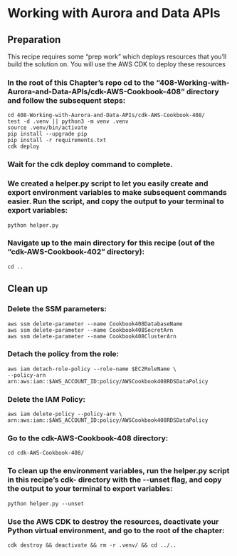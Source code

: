 # Working with Aurora and Data APIs
## Preparation
This recipe requires some “prep work” which deploys resources that you’ll build the solution on. You will use the AWS CDK to deploy these resources 

### In the root of this Chapter’s repo cd to the  “408-Working-with-Aurora-and-Data-APIs/cdk-AWS-Cookbook-408” directory and follow the subsequent steps:
```
cd 408-Working-with-Aurora-and-Data-APIs/cdk-AWS-Cookbook-408/
test -d .venv || python3 -m venv .venv
source .venv/bin/activate
pip install --upgrade pip
pip install -r requirements.txt
cdk deploy
```

### Wait for the cdk deploy command to complete. 

### We created a helper.py script to let you easily create and export environment variables to make subsequent commands easier. Run the script, and copy the output to your terminal to export variables:

`python helper.py`

### Navigate up to the main directory for this recipe (out of the “cdk-AWS-Cookbook-402” directory):

`cd ..`



## Clean up 
### Delete the SSM parameters:
```
aws ssm delete-parameter --name Cookbook408DatabaseName
aws ssm delete-parameter --name Cookbook408SecretArn
aws ssm delete-parameter --name Cookbook408ClusterArn
```

### Detach the policy from the role:
```
aws iam detach-role-policy --role-name $EC2RoleName \
--policy-arn arn:aws:iam::$AWS_ACCOUNT_ID:policy/AWSCookbook408RDSDataPolicy
```

### Delete the IAM Policy:
```
aws iam delete-policy --policy-arn \
arn:aws:iam::$AWS_ACCOUNT_ID:policy/AWSCookbook408RDSDataPolicy
```

### Go to the cdk-AWS-Cookbook-408 directory:

`cd cdk-AWS-Cookbook-408/`

### To clean up the environment variables, run the helper.py script in this recipe’s cdk- directory with the --unset flag, and copy the output to your terminal to export variables:

`python helper.py --unset`

### Use the AWS CDK to destroy the resources, deactivate your Python virtual environment, and go to the root of the chapter:

`cdk destroy && deactivate && rm -r .venv/ && cd ../..`
